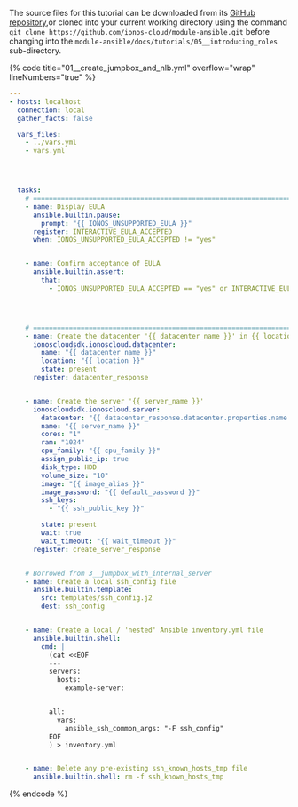 The source files for this tutorial can be downloaded from its [GitHub repository](https://github.com/ionos-cloud/module-ansible/tree/master/docs/),or cloned into your current working directory using the command `git clone https://github.com/ionos-cloud/module-ansible.git` before changing into the `module-ansible/docs/tutorials/05__introducing_roles` sub-directory.

{% code title="01__create_jumpbox_and_nlb.yml" overflow="wrap" lineNumbers="true" %}
```yml
---
- hosts: localhost
  connection: local
  gather_facts: false

  vars_files:
    - ../vars.yml
    - vars.yml




  tasks:
    # =======================================================================
    - name: Display EULA
      ansible.builtin.pause:
        prompt: "{{ IONOS_UNSUPPORTED_EULA }}"
      register: INTERACTIVE_EULA_ACCEPTED
      when: IONOS_UNSUPPORTED_EULA_ACCEPTED != "yes"


    - name: Confirm acceptance of EULA
      ansible.builtin.assert:
        that:
          - IONOS_UNSUPPORTED_EULA_ACCEPTED == "yes" or INTERACTIVE_EULA_ACCEPTED.user_input == "yes"  




    # =======================================================================
    - name: Create the datacenter '{{ datacenter_name }}' in {{ location }}
      ionoscloudsdk.ionoscloud.datacenter:
        name: "{{ datacenter_name }}"
        location: "{{ location }}"
        state: present
      register: datacenter_response


    - name: Create the server '{{ server_name }}'
      ionoscloudsdk.ionoscloud.server:
        datacenter: "{{ datacenter_response.datacenter.properties.name }}"
        name: "{{ server_name }}"
        cores: "1"
        ram: "1024"
        cpu_family: "{{ cpu_family }}"
        assign_public_ip: true
        disk_type: HDD
        volume_size: "10"
        image: "{{ image_alias }}"
        image_password: "{{ default_password }}"
        ssh_keys:
          - "{{ ssh_public_key }}"

        state: present
        wait: true
        wait_timeout: "{{ wait_timeout }}"    
      register: create_server_response


    # Borrowed from 3__jumpbox_with_internal_server
    - name: Create a local ssh_config file
      ansible.builtin.template:
        src: templates/ssh_config.j2
        dest: ssh_config


    - name: Create a local / 'nested' Ansible inventory.yml file
      ansible.builtin.shell:
        cmd: |
          (cat <<EOF
          ---
          servers:
            hosts:
              example-server:


          all:
            vars:
              ansible_ssh_common_args: "-F ssh_config"
          EOF
          ) > inventory.yml


    - name: Delete any pre-existing ssh_known_hosts_tmp file
      ansible.builtin.shell: rm -f ssh_known_hosts_tmp

```
{% endcode %}